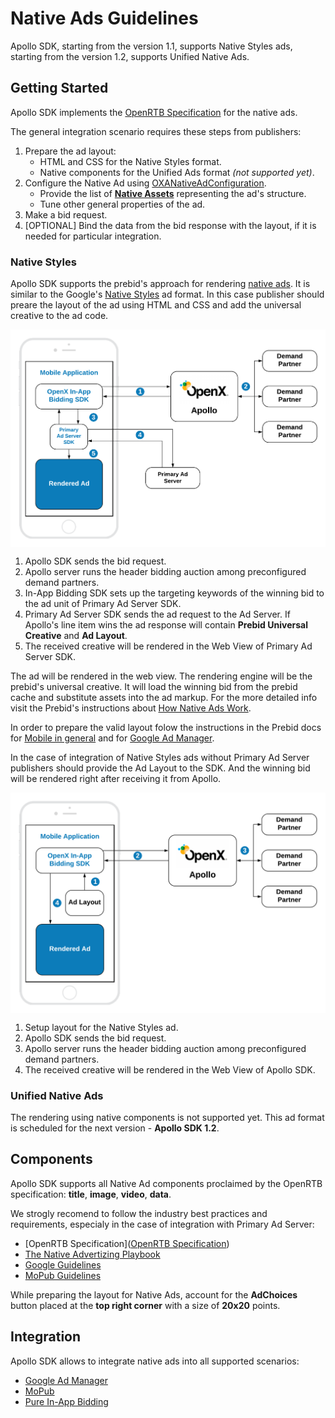 # Native Ads Guidelines

Apollo SDK, starting from the version 1.1, supports Native Styles ads, starting from the version 1.2, supports Unified Native Ads.

## Getting Started

Apollo SDK implements the [OpenRTB Specification](https://www.iab.com/wp-content/uploads/2018/03/OpenRTB-Native-Ads-Specification-Final-1.2.pdf) for the native ads.

The general integration scenario requires these steps from publishers:

1. Prepare the ad layout:
    * HTML and CSS for the Native Styles format.
    * Native components for the Unified Ads format *(not supported yet)*.
1. Configure the Native Ad using [OXANativeAdConfiguration](ios-sdk-native-configuration.md).
    * Provide the list of **[Native Assets](#Components)** representing the ad's structure.
    * Tune other general properties of the ad.
1. Make a bid request.
1. [OPTIONAL] Bind the data from the bid response with the layout, if it is needed for particular integration.

### Native Styles

Apollo SDK supports the prebid's approach for rendering [native ads](https://docs.prebid.org/prebid-mobile/pbm-api/ios/pbm-nativeadunit-ios.html). It is similar to the Google's [Native Styles](ios-in-app-bidding-native-guidelines-info) ad format. In this case publisher should preare the layout of the ad using HTML and CSS and add the universal creative to the ad code. 

<img src="res/Native-Styles-Primary-Ad-Server.png" alt="Pipeline Screenshot" align="center">

1. Apollo SDK sends the bid request.
2. Apollo server runs the header bidding auction among preconfigured demand partners.
3. In-App Bidding SDK sets up the targeting keywords of the winning bid to the ad unit of Primary Ad Server SDK.
4. Primary Ad Server SDK sends the ad request to the Ad Server. If Apollo's line item wins the ad response will contain **Prebid Universal Creative** and **Ad Layout**.  
5. The received creative will be rendered in the Web View of Primary Ad Server SDK.  

The ad will be rendered in the web view. The rendering engine will be the prebid's universal creative. It will load the winning bid from the prebid cache and substitute assets into the ad markup. For the more detailed info visit the Prebid's instructions about [How Native Ads Work](https://docs.prebid.org/dev-docs/show-native-ads.html#how-native-ads-work).

In order to prepare the valid layout folow the instructions in the Prebid docs for [Mobile in general](https://docs.prebid.org/prebid-mobile/adops-native-setup.html) and for [Google Ad Manager](https://docs.prebid.org/adops/setting-up-prebid-native-in-dfp.html). 

In the case of integration of Native Styles ads without Primary Ad Server publishers should provide the Ad Layout to the SDK. And the winning bid will be rendered right after receiving it from Apollo.

<img src="res/Native-Styles-Apollo.png" alt="Pipeline Screenshot" align="center">


1. Setup layout for the Native Styles ad.
2. Apollo SDK sends the bid request.
3. Apollo server runs the header bidding auction among preconfigured demand partners.
3. The received creative will be rendered in the Web View of Apollo SDK.  
 

### Unified Native Ads

The rendering using native components is not supported yet. This ad format is scheduled for the next version - **Apollo SDK 1.2**.

## Components

Apollo SDK supports all Native Ad components proclaimed by the OpenRTB specification: **title**, **image**, **video**, **data**. 

We strogly recomend to follow the industry best practices and requirements, especialy in the case of integration with Primary Ad Server:

* [OpenRTB Specification]([OpenRTB Specification](https://www.iab.com/wp-content/uploads/2018/03/OpenRTB-Native-Ads-Specification-Final-1.2.pdf))
* [The Native Advertizing Playbook](https://www.iab.com/wp-content/uploads/2015/06/IAB-Native-Advertising-Playbook2.pdf)
* [Google Guidelines](https://support.google.com/admanager/answer/6075370)
* [MoPub Guidelines](https://developers.mopub.com/publishers/best-practices/native-ads/)

While preparing the layout for Native Ads, account for the **AdChoices** button placed at the **top right corner** with a size of **20x20** points.

## Integration 

Apollo SDK allows to integrate native ads into all supported scenarios: 

* [Google Ad Manager](integration-gam/ios-in-app-bidding-gam-native-integration.md)
* [MoPub](integration-mopub/ios-in-app-bidding-mopub-native-integration.md)
* [Pure In-App Bidding](integration-apollo/ios-in-app-bidding-apollo-native-integration.md)
 
